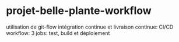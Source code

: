# projet-belle-plante-workflow
utilisation de git-flow 
intégration continue et livraison continue: CI/CD
workflow: 3 jobs: test, build et déploiement

